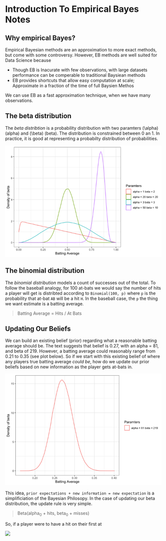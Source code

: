 Introduction To Empirical Bayes Notes
================

## Why empirical Bayes?

Empirical Bayesian methods are an approximation to more exact methods,
but come with some controversy. However, EB methods are well suited for
Data Science because

  - Though EB is Inacurate with few observations, with large datasets
    performance can be comperable to traditional Baysiean methods
  - EB provides shortcuts that allow easy computation at scale;
    Approximate in a fraction of the time of full Baysien Methos

We can use EB as a fast approximation technique, when we have many
observations.

## The beta distribution

The *beta distribtion* is a probability distribution with two paramters
\(\alpha\) (alpha) and \(\beta\) (beta). The distribution is constrained
between 0 an 1. In practice, it is good at representing a probabilty
distribution of probabilities.

![](main_files/figure-gfm/unnamed-chunk-1-1.png)<!-- -->

## The binomial distribution

The *binomial distribution* models a count of successes out of the
total. To follow the baseball analogy, for 100 at-bats we would say the
number of hits a player will get is distribted according to
`Binomial(100, p)` where `p` is the probability that at-bat `AB` will be
a hit `H`. In the baseball case, the `p` the thing we want estimate is a
batting average.

> Batting Average = Hits / At Bats

## Updating Our Beliefs

We can build an existing belief (prior) regarding what a reasonable
batting average should be. The text suggests that belief is 0.27, with
an alpha = 81, and beta of 219. However, a batting average could
reasonably range from 0.21 to 0.35 (see plot below). So if we start with
this existing belief of where any players true batting average *could
be*, how do we update our prior beliefs based on new information as the
player gets at-bats in.

![](main_files/figure-gfm/unnamed-chunk-2-1.png)<!-- -->

This idea, `prior expectations + new information = new expectation` is a
simplificiation of the Bayesian Philosopy. In the case of updating our
beta distribution, the update rule is very simple.

> Beta(alpha<sub>0</sub> + hits, beta<sub>0</sub> + misses)

So, if a player were to have a hit on their first at

<img src="https://render.githubusercontent.com/render/math?math=Batting%20Average\=\frac{H}{AB}">
